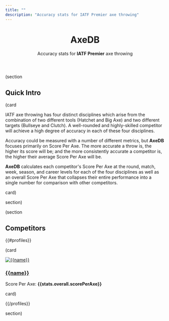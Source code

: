 ```yaml
---
title: ""
description: "Accuracy stats for IATF Premier axe throwing"
---
```


<header class="text-center">
  <h1 class="huge">AxeDB</h1>
  <p>Accuracy stats for <strong>IATF Premier</strong> axe throwing</p>
</header>

(section

## Quick Intro

(card

IATF axe throwing has four distinct disciplines which arise from the combination of two different tools (Hatchet and Big Axe) and two different targets (Bullseye and Clutch). A well-rounded and highly-skilled competitor will achieve a high degree of accuracy in each of these four disciplines.

Accuracy could be measured with a number of different metrics, but **AxeDB** focuses primarily on Score Per Axe. The more accurate a throw is, the higher its score will be; and the more consistently accurate a competitor is, the higher their average Score Per Axe will be.

**AxeDB** calculates each competitor's Score Per Axe at the round, match, week, season, and career levels for each of the four disciplines as well as an overall Score Per Axe that collapses their entire performance into a single number for comparison with other competitors.

card)

section)

(section

## Competitors

{{#profiles}}

(card

<div class="grid stack auto-fill-auto items-y-center">
  <div>
    <a href="/{{profileId}}">
      <img alt="{{name}}" src="data:image/png;base64,{{image}}" class="size100">
    </a>
  </div>
  <div>
    <h3>
      <a href="/{{profileId}}">{{name}}</a>
    </h3>
  </div>
  <div>
    <p>
      <span>Score Per Axe:</span>
      <strong>{{stats.overall.scorePerAxe}}</strong>
    </p>
  </div>
</div>

card)

{{/profiles}}

section)
